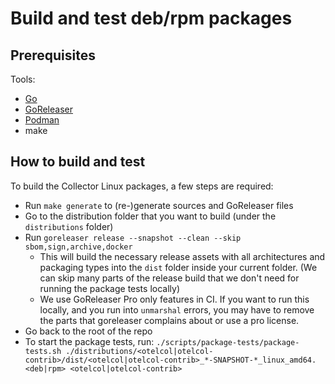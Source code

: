 # Build and test deb/rpm packages

## Prerequisites

Tools:

- [Go](https://go.dev/)
- [GoReleaser](https://goreleaser.com/)
- [Podman](https://podman.io/)
- make

## How to build and test

To build the Collector Linux packages, a few steps are required:

- Run `make generate` to (re-)generate sources and GoReleaser files
- Go to the distribution folder that you want to build (under the `distributions` folder)
- Run `goreleaser release --snapshot --clean --skip sbom,sign,archive,docker`
    - This will build the necessary release assets with all architectures and packaging types into the `dist` folder inside your
      current folder. (We can skip many parts of the release build that we don't need for running the package tests locally)
    - We use GoReleaser Pro only features in CI. If you want to run this locally, and you run into `unmarshal` errors, 
    you may have to remove the parts that goreleaser complains about or use a pro license.
- Go back to the root of the repo
- To start the package tests,
  run: `./scripts/package-tests/package-tests.sh ./distributions/<otelcol|otelcol-contrib>/dist/<otelcol|otelcol-contrib>_*-SNAPSHOT-*_linux_amd64.<deb|rpm> <otelcol|otelcol-contrib>`

